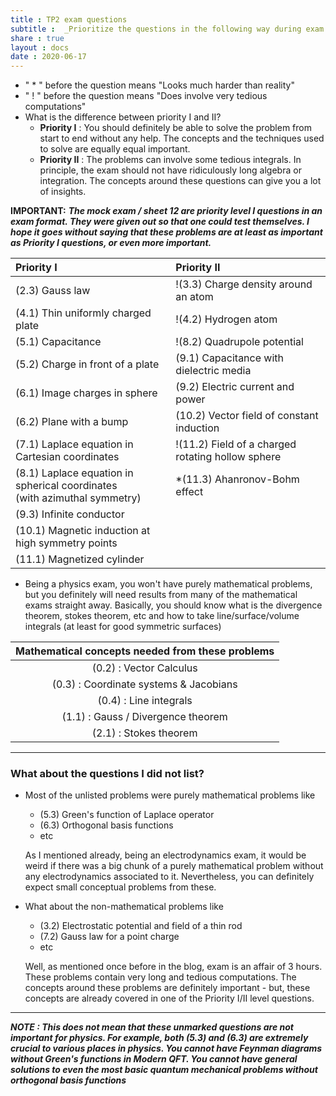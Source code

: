 ```yaml
---
title : TP2 exam questions  
subtitle :  _Prioritize the questions in the following way during exam preparation_
share : true
layout : docs
date : 2020-06-17
---
```


* " * " before the question means "Looks much harder than reality"
* " ! " before the question means "Does involve very tedious computations"
* What is the difference between priority I and II?
  * **Priority I** : You should definitely be able to solve the problem from start to end without any help. The concepts and the techniques used to solve are equally equal important.
  * **Priority II** : The problems can involve some tedious integrals. In principle, the exam should not have ridiculously long algebra or integration. The concepts around these questions can give you a lot of insights.

**IMPORTANT:** ***The mock exam / sheet 12 are priority level I questions in an exam format. They were given out so that one could test themselves. I hope it goes without saying that these problems are at least as important as Priority I questions, or even more important.*** 

<center>

| Priority I                                                                     | Priority II                                       |
|:------------------------------------------------------------------------------ |:------------------------------------------------- |
| (2.3) Gauss law                                                                | !(3.3) Charge density around an atom              |
| (4.1) Thin uniformly charged plate                                             | !(4.2) Hydrogen atom                              |
| (5.1)  Capacitance                                                             | !(8.2) Quadrupole potential                       |
| (5.2) Charge in front of a plate                                               | (9.1) Capacitance with dielectric media           |
| (6.1) Image charges in sphere                                                  | (9.2) Electric current and power                  |
| (6.2) Plane with a bump                                                        | (10.2) Vector field of constant induction         |
| (7.1) Laplace equation in Cartesian coordinates                                | !(11.2) Field of a charged rotating hollow sphere |
| (8.1) Laplace equation in spherical coordinates <br> (with azimuthal symmetry) | *(11.3) Ahanronov-Bohm effect                     |
| (9.3) Infinite conductor                                                       |                                                   |
| (10.1) Magnetic induction at high symmetry points                              |                                                   |
| (11.1) Magnetized cylinder                                                     |                                                   |

</center>

* Being a physics exam, you won't have purely mathematical problems, but you definitely will need results from many of the mathematical exams straight away. Basically, you should know what is the divergence theorem, stokes theorem, etc and how to take line/surface/volume integrals (at least for good symmetric surfaces)

<center>

| **Mathematical concepts needed from these problems** |
|:----------------------------------------------------:|
| (0.2) : Vector Calculus                              |
| (0.3) : Coordinate systems & Jacobians               |
| (0.4) : Line integrals                               |
| (1.1) : Gauss / Divergence theorem                   |
| (2.1) : Stokes theorem                               |

</center>

<hr>

### What about the questions I did not list?

* Most of the unlisted problems were purely mathematical problems like 
  
  * (5.3) Green's function of Laplace operator
  * (6.3) Orthogonal basis functions 
  * etc
  
  As I mentioned already, being an electrodynamics exam, it would be weird if there was a big chunk of a purely mathematical problem without any electrodynamics associated to it. Nevertheless, you can definitely expect small conceptual problems from these.

* What about the non-mathematical problems like
  
  * (3.2) Electrostatic potential and field of a thin rod
  * (7.2) Gauss law for a point charge
  * etc
  
  Well, as mentioned once before in the blog, exam is an affair of 3 hours. These problems contain very long and tedious computations. The concepts around these problems are definitely important - but, these concepts are already covered in one of the Priority I/II level questions.

<hr>

***NOTE : This does not mean that these unmarked questions are not important for physics. For example, both (5.3) and (6.3) are extremely crucial to various places in physics. You cannot have Feynman diagrams without Green's functions in Modern QFT. You cannot have general solutions to even the most basic quantum mechanical problems without orthogonal basis functions***